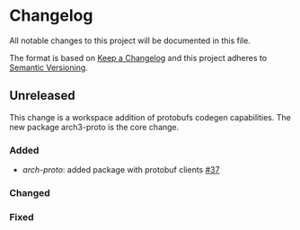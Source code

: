 
# Changelog
All notable changes to this project will be documented in this file.
 
The format is based on [Keep a Changelog](http://keepachangelog.com/)
and this project adheres to [Semantic Versioning](http://semver.org/).
 
## Unreleased
 
This change is a workspace addition of protobufs codegen capabilities. The new package arch3-proto is the core change.
 
### Added

- *arch-proto*: added package with protobuf clients [#37](https://github.com/archway-network/arch3.js/pull/37)
 
### Changed
 
### Fixed
 

